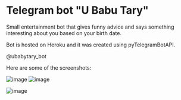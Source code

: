 # Telegram bot "U Babu Tary"

Small entertainment bot that gives funny advice and says something interesting about you based on your birth date.

Bot is hosted on Heroku and it was created using pyTelegramBotAPI.

@ubabytary_bot

Here are some of the screenshots:

![image](https://user-images.githubusercontent.com/56085943/173067676-0a5f271e-1b85-4d98-854f-e17414959055.png)
![image](https://user-images.githubusercontent.com/56085943/173068561-68427560-31fb-44bb-aa79-7d5c0de33856.png)

![image](https://user-images.githubusercontent.com/56085943/173069053-69ce8a67-c369-4cc5-abd9-5b0c4eb96b34.png)

